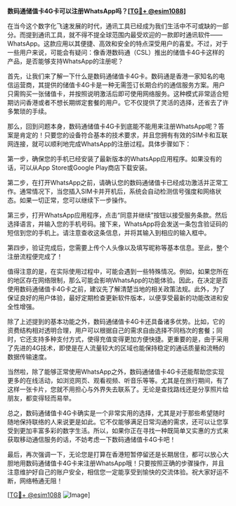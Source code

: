 **数码通储值卡4G卡可以注册WhatsApp吗？[[TG💪+ @esim1088](https://t.me/s/esim1088)]**

在当今这个数字化飞速发展的时代，通讯工具已经成为我们生活中不可或缺的一部分。而提到通讯工具，就不得不提全球范围内最受欢迎的一款即时通讯软件——WhatsApp。这款应用以其便捷、高效和安全的特点深受用户的喜爱。不过，对于一些用户来说，可能会有疑问：像香港数码通（CSL）推出的储值卡4G卡这样的产品，是否能够支持WhatsApp的注册呢？

首先，让我们来了解一下什么是数码通储值卡4G卡。数码通是香港一家知名的电信运营商，其提供的储值卡4G卡是一种无需签订长期合约的通信服务方案。用户只需购买一张储值卡，并按照说明激活后即可使用网络服务。这种模式非常适合短期访问香港或者不想长期绑定套餐的用户。它不仅提供了灵活的选择，还省去了许多繁琐的手续。

那么，回到问题本身，数码通储值卡4G卡到底能不能用来注册WhatsApp呢？答案是肯定的！只要您的设备符合基本的技术要求，并且您拥有有效的SIM卡和互联网连接，就可以顺利地完成WhatsApp的注册过程。具体步骤如下：

第一步，确保您的手机已经安装了最新版本的WhatsApp应用程序。如果没有的话，可以从App Store或Google Play商店下载安装。

第二步，在打开WhatsApp之前，请确认您的数码通储值卡已经成功激活并正常工作。通常情况下，当您插入SIM卡并开机后，系统会自动检测信号强度和网络状态。如果一切正常，您可以继续下一步操作。

第三步，打开WhatsApp应用程序，点击“同意并继续”按钮以接受服务条款。然后选择语言，并输入您的手机号码。接下来，WhatsApp将会发送一条包含验证码的短信到您的手机上。请注意查收这条信息，并将其输入到相应的输入框中。

第四步，验证完成后，您需要上传个人头像以及填写昵称等基本信息。至此，整个注册流程便完成了！

值得注意的是，在实际使用过程中，可能会遇到一些特殊情况。例如，如果您所在的地区存在网络限制，那么可能会影响WhatsApp的功能体验。因此，在决定是否使用数码通储值卡4G卡之前，建议先了解清楚当地的相关政策法规。此外，为了保证良好的用户体验，最好定期检查更新软件版本，以便享受最新的功能改进和安全性增强。

除了上述提到的基本功能之外，数码通储值卡4G卡还具备诸多优势。比如，它的资费结构相对透明合理，用户可以根据自己的需求自由选择不同档次的套餐；同时，它还支持多种支付方式，使得充值变得更加方便快捷。更重要的是，由于采用了先进的4G技术，即使是在人流量较大的区域也能保持稳定的通话质量和流畅的数据传输速度。

当然啦，除了能够正常使用WhatsApp之外，数码通储值卡4G卡还能帮助您实现更多的在线活动，如浏览网页、观看视频、听音乐等等。尤其是在旅行期间，有了这样一张卡片，您就不用担心与外界失去联系了。无论是查找路线还是分享照片给朋友，都变得轻而易举。

总之，数码通储值卡4G卡确实是一个非常实用的选择，尤其是对于那些希望随时随地保持联络的人来说更是如此。它不仅能够满足日常沟通的需求，还可以让您享受到更加丰富多彩的数字生活。所以，如果你正在寻找一种既简单又实惠的方式来获取移动通信服务的话，不妨考虑一下数码通储值卡4G卡吧！

最后，再次强调一下，无论您是打算在香港短暂停留还是长期居住，都可以放心大胆地用数码通储值卡4G卡来注册WhatsApp哦！只要按照正确的步骤操作，并且注意维护好自己的账户安全，相信您一定能享受到愉快的交流体验。祝大家好运不断，网络畅通无阻！

[[TG💪+ @esim1088](https://t.me/s/esim1088) ![Image](https://i.postimg.cc/4NQfJmqS/Snipaste-2025-05-13-00-14-12.png)]